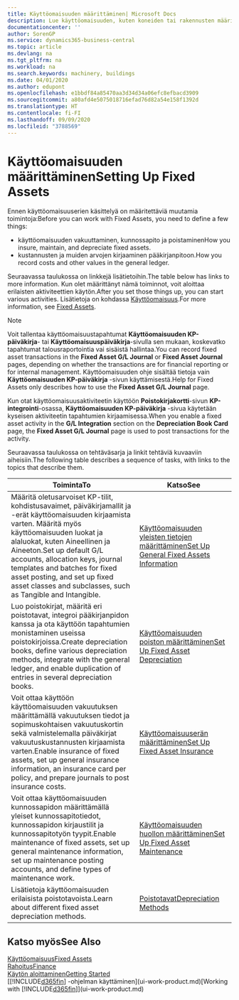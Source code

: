 ```yaml
---
title: Käyttöomaisuuden määrittäminen| Microsoft Docs
description: Lue käyttöomaisuuden, kuten koneiden tai rakennusten määrittämiseen tarvittavasta tehtäväsarjasta.
documentationcenter: ''
author: SorenGP
ms.service: dynamics365-business-central
ms.topic: article
ms.devlang: na
ms.tgt_pltfrm: na
ms.workload: na
ms.search.keywords: machinery, buildings
ms.date: 04/01/2020
ms.author: edupont
ms.openlocfilehash: e1bbdf84a85470aa3d34d34a06efc8efbacd3909
ms.sourcegitcommit: a80afd4e5075018716efad76d82a54e158f1392d
ms.translationtype: HT
ms.contentlocale: fi-FI
ms.lasthandoff: 09/09/2020
ms.locfileid: "3788569"
---
```

# <a name="setting-up-fixed-assets"></a><span data-ttu-id="f1c61-103">Käyttöomaisuuden määrittäminen</span><span class="sxs-lookup"><span data-stu-id="f1c61-103">Setting Up Fixed Assets</span></span>
<span data-ttu-id="f1c61-104">Ennen käyttöomaisuuserien käsittelyä on määritettäviä muutamia toimintoja:</span><span class="sxs-lookup"><span data-stu-id="f1c61-104">Before you can work with Fixed Assets, you need to define a few things:</span></span>  

* <span data-ttu-id="f1c61-105">käyttöomaisuuden vakuuttaminen, kunnossapito ja poistaminen</span><span class="sxs-lookup"><span data-stu-id="f1c61-105">How you insure, maintain, and depreciate fixed assets.</span></span>  
* <span data-ttu-id="f1c61-106">kustannusten ja muiden arvojen kirjaaminen pääkirjanpitoon.</span><span class="sxs-lookup"><span data-stu-id="f1c61-106">How you record costs and other values in the general ledger.</span></span>  

<span data-ttu-id="f1c61-107">Seuraavassa taulukossa on linkkejä lisätietoihin.</span><span class="sxs-lookup"><span data-stu-id="f1c61-107">The table below has links to more information.</span></span> <span data-ttu-id="f1c61-108">Kun olet määrittänyt nämä toiminnot, voit aloittaa erilaisten aktiviteettien käytön.</span><span class="sxs-lookup"><span data-stu-id="f1c61-108">After you set those things up, you can start various activities.</span></span> <span data-ttu-id="f1c61-109">Lisätietoja on kohdassa [Käyttöomaisuus](fa-manage.md).</span><span class="sxs-lookup"><span data-stu-id="f1c61-109">For more information, see [Fixed Assets](fa-manage.md).</span></span>  

> [!NOTE]  
>   <span data-ttu-id="f1c61-110">Voit tallentaa käyttöomaisuustapahtumat **Käyttöomaisuuden KP-päiväkirja**- tai **Käyttöomaisuuspäiväkirja**-sivulla sen mukaan, koskevatko tapahtumat talousraportointia vai sisäistä hallintaa.</span><span class="sxs-lookup"><span data-stu-id="f1c61-110">You can record fixed asset transactions in the **Fixed Asset G/L Journal** or **Fixed Asset Journal** pages, depending on whether the transactions are for financial reporting or for internal management.</span></span> <span data-ttu-id="f1c61-111">Käyttöomaisuuden ohje sisältää tietoja vain **Käyttöomaisuuden KP-päiväkirja** -sivun käyttämisestä.</span><span class="sxs-lookup"><span data-stu-id="f1c61-111">Help for Fixed Assets only describes how to use the **Fixed Asset G/L Journal** page.</span></span>  

<span data-ttu-id="f1c61-112">Kun otat käyttöomaisuusaktiviteetin käyttöön **Poistokirjakortti**-sivun **KP-integrointi**-osassa, **Käyttöomaisuuden KP-päiväkirja** -sivua käytetään kyseisen aktiviteetin tapahtumien kirjaamisessa.</span><span class="sxs-lookup"><span data-stu-id="f1c61-112">When you enable a fixed asset activity in the **G/L Integration** section on the **Depreciation Book Card** page, the **Fixed Asset G/L Journal** page is used to post transactions for the activity.</span></span>

<span data-ttu-id="f1c61-113">Seuraavassa taulukossa on tehtäväsarja ja linkit tehtäviä kuvaaviin aiheisiin.</span><span class="sxs-lookup"><span data-stu-id="f1c61-113">The following table describes a sequence of tasks, with links to the topics that describe them.</span></span>  

| <span data-ttu-id="f1c61-114">Toiminta</span><span class="sxs-lookup"><span data-stu-id="f1c61-114">To</span></span> | <span data-ttu-id="f1c61-115">Katso</span><span class="sxs-lookup"><span data-stu-id="f1c61-115">See</span></span> |
| --- | --- |
| <span data-ttu-id="f1c61-116">Määritä oletusarvoiset KP-tilit, kohdistusavaimet, päiväkirjamallit ja -erät käyttöomaisuuden kirjaamista varten. Määritä myös käyttöomaisuuden luokat ja alaluokat, kuten Aineellinen ja Aineeton.</span><span class="sxs-lookup"><span data-stu-id="f1c61-116">Set up default G/L accounts, allocation keys, journal templates and batches for fixed asset posting, and set up fixed asset classes and subclasses, such as Tangible and Intangible.</span></span> |[<span data-ttu-id="f1c61-117">Käyttöomaisuuden yleisten tietojen määrittäminen</span><span class="sxs-lookup"><span data-stu-id="f1c61-117">Set Up General Fixed Assets Information</span></span>](fa-how-setup-general.md) |
| <span data-ttu-id="f1c61-118">Luo poistokirjat, määritä eri poistotavat, integroi pääkirjanpidon kanssa ja ota käyttöön tapahtumien monistaminen useissa poistokirjoissa.</span><span class="sxs-lookup"><span data-stu-id="f1c61-118">Create depreciation books, define various depreciation methods, integrate with the general ledger, and enable duplication of entries in several depreciation books.</span></span> |[<span data-ttu-id="f1c61-119">Käyttöomaisuuden poiston määrittäminen</span><span class="sxs-lookup"><span data-stu-id="f1c61-119">Set Up Fixed Asset Depreciation</span></span>](fa-how-setup-depreciation.md) |
| <span data-ttu-id="f1c61-120">Voit ottaa käyttöön käyttöomaisuuden vakuutuksen määrittämällä vakuutuksen tiedot ja sopimuskohtaisen vakuutuskortin sekä valmistelemalla päiväkirjat vakuutuskustannusten kirjaamista varten.</span><span class="sxs-lookup"><span data-stu-id="f1c61-120">Enable insurance of fixed assets, set up general insurance information, an insurance card per policy, and prepare journals to post insurance costs.</span></span> |[<span data-ttu-id="f1c61-121">Käyttöomaisuuserän määrittäminen</span><span class="sxs-lookup"><span data-stu-id="f1c61-121">Set Up Fixed Asset Insurance</span></span>](fa-how-setup-insurance.md) |
| <span data-ttu-id="f1c61-122">Voit ottaa käyttöomaisuuden kunnossapidon määrittämällä yleiset kunnossapitotiedot, kunnossapidon kirjaustilit ja kunnossapitotyön tyypit.</span><span class="sxs-lookup"><span data-stu-id="f1c61-122">Enable maintenance of fixed assets, set up general maintenance information, set up maintenance posting accounts, and define types of maintenance work.</span></span> |[<span data-ttu-id="f1c61-123">Käyttöomaisuuden huollon määrittäminen</span><span class="sxs-lookup"><span data-stu-id="f1c61-123">Set Up Fixed Asset Maintenance</span></span>](fa-how-setup-maintenance.md) |
| <span data-ttu-id="f1c61-124">Lisätietoja käyttöomaisuuden erilaisista poistotavoista.</span><span class="sxs-lookup"><span data-stu-id="f1c61-124">Learn about different fixed asset depreciation methods.</span></span> |[<span data-ttu-id="f1c61-125">Poistotavat</span><span class="sxs-lookup"><span data-stu-id="f1c61-125">Depreciation Methods</span></span>](fa-depreciation-methods.md) |

## <a name="see-also"></a><span data-ttu-id="f1c61-126">Katso myös</span><span class="sxs-lookup"><span data-stu-id="f1c61-126">See Also</span></span>
[<span data-ttu-id="f1c61-127">Käyttöomaisuus</span><span class="sxs-lookup"><span data-stu-id="f1c61-127">Fixed Assets</span></span>](fa-manage.md)  
[<span data-ttu-id="f1c61-128">Rahoitus</span><span class="sxs-lookup"><span data-stu-id="f1c61-128">Finance</span></span>](finance.md)  
[<span data-ttu-id="f1c61-129">Käytön aloittaminen</span><span class="sxs-lookup"><span data-stu-id="f1c61-129">Getting Started</span></span>](product-get-started.md)  
<span data-ttu-id="f1c61-130">[[!INCLUDE[d365fin](includes/d365fin_md.md)] -ohjelman käyttäminen](ui-work-product.md)</span><span class="sxs-lookup"><span data-stu-id="f1c61-130">[Working with [!INCLUDE[d365fin](includes/d365fin_md.md)]](ui-work-product.md)</span></span>
